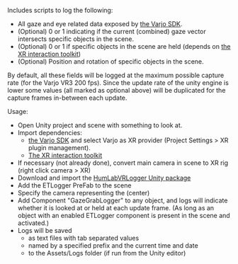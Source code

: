 Includes scripts to log the following:
- All gaze and eye related data exposed by [the Varjo SDK](https://developer.varjo.com/docs/unity-xr-sdk/eye-tracking-with-varjo-xr-plugin). 
- (Optional) 0 or 1 indicating if the current (combined) gaze vector intersects specific objects in the scene.
- (Optional) 0 or 1 if specific objects in the scene are held (depends on [the XR interaction toolkit](https://docs.unity3d.com/Packages/com.unity.xr.interaction.toolkit@2.5/manual/index.html)) 
- (Optional) Position and rotation of specific objects in the scene.

By default, all these fields will be logged at the maximum possible capture rate (for the Varjo VR3 200 fps). Since the update rate of the unity engine is lower some values (all marked as optional above) will be duplicated for the capture frames in-between each update. 

Usage:
  - Open Unity project and scene with something to look at.
  - Import dependencies:
	- [the Varjo SDK](https://developer.varjo.com/docs/unity-xr-sdk/eye-tracking-with-varjo-xr-plugin) and select Varjo as XR provider (Project Settings > XR plugin management).
	- [The XR interaction toolkit](https://docs.unity3d.com/Packages/com.unity.xr.interaction.toolkit@2.5/manual/installation.html)
  - If necessary (not already done), convert main camera in scene to XR rig (right click camera > XR)
  - Download and import the [HumLabVRLogger Unity package](https://github.com/lucsdjango/HumLabVRLogger/blob/main/HumLabVRLogger.unitypackage)
  -	Add the ETLogger PreFab to the scene
  - Specify the camera representing the (center) 
  - Add Component "GazeGrabLogger" to any object, and logs will indicate whether it is looked at or held at each update frame. (As long as an object with an enabled ETLogger component is present in the scene and activated.)
  - Logs will be saved 
	- as text files with tab separated values
	- named by a specified prefix and the current time and date
	- to the Assets/Logs folder (if run from the Unity editor)
